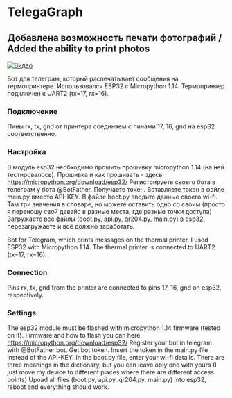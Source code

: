 # TelegaGraph

## Добавлена возможность печати фотографий / Added the ability to print photos 

[![Видео](https://img.youtube.com/vi/DN97YGAF-z0/maxresdefault.jpg)](https://youtu.be/DN97YGAF-z0)

Бот для телеграм, который распечатывает сообщения на термопринтере.
Использовался ESP32 с Micropython 1.14. Термопринтер подключен к UART2 (tx=17, rx=16).

### Подключение
Пины rx, tx, gnd от принтера соединяем с пинами 17, 16, gnd на esp32 соответственно. 

### Настройка
В модуль esp32 необходимо прошить прошивку micropython 1.14 (на ней тестировалось). Прошивка и как прошивать - здесь https://micropython.org/download/esp32/
Регистрируете своего бота в телеграм у бота @BotFather. Получаете токен. Вставляете токен в файле main.py вместо API-KEY. В файле boot.py вводите данные своего wi-fi. Там три значения в словаре, но можете оставить одно со своим (просто я переношу свой девайс в разные места, где разные точки доступа)
Загружаете все файлы (boot.py, api.py, qr204.py, main.py) в esp32, перезагружаете и всё должно заработать.

Bot for Telegram, which prints messages on the thermal printer.
I used ESP32 with Micropython 1.14. The thermal printer is connected to UART2 (tx=17, rx=16).

### Connection
Pins rx, tx, gnd from the printer are connected to pins 17, 16, gnd on esp32, respectively. 

### Settings
The esp32 module must be flashed with micropython 1.14 firmware (tested on it). Firmware and how to flash you can here https://micropython.org/download/esp32/
Register your bot in telegram with @BotFather bot. Get bot token. Insert the token in the main.py file instead of the API-KEY. In the boot.py file, enter your wi-fi details. There are three meanings in the dictionary, but you can leave obly one with yours (I just move my device to different places where there are different access points)
Upoad all files (boot.py, api.py, qr204.py, main.py) into esp32, reboot and everything should work. 

